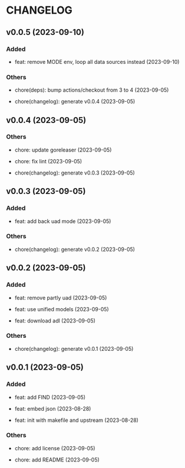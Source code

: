 # CHANGELOG

## v0.0.5 (2023-09-10)

### Added

- feat: remove MODE env, loop all data sources instead (2023-09-10)

### Others

- chore(deps): bump actions/checkout from 3 to 4 (2023-09-05)

- chore(changelog): generate v0.0.4 (2023-09-05)

## v0.0.4 (2023-09-05)

### Others

- chore: update goreleaser (2023-09-05)

- chore: fix lint (2023-09-05)

- chore(changelog): generate v0.0.3 (2023-09-05)

## v0.0.3 (2023-09-05)

### Added

- feat: add back uad mode (2023-09-05)

### Others

- chore(changelog): generate v0.0.2 (2023-09-05)

## v0.0.2 (2023-09-05)

### Added

- feat: remove partly uad (2023-09-05)

- feat: use unified models (2023-09-05)

- feat: download adl (2023-09-05)

### Others

- chore(changelog): generate v0.0.1 (2023-09-05)

## v0.0.1 (2023-09-05)

### Added

- feat: add FIND (2023-09-05)

- feat: embed json (2023-08-28)

- feat: init with makefile and upstream (2023-08-28)

### Others

- chore: add license (2023-09-05)

- chore: add README (2023-09-05)
